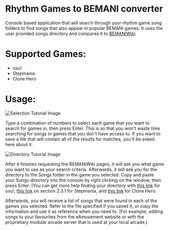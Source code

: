 # Rhythm Games to BEMANI converter
Console based application that will search through your rhythm game song folders to find songs that also appear in popular BEMANI games. It uses the user provided songs directory and compares it to [BEMANIWiki](http://bemaniwiki.com/).

# Supported Games:
* osu!
* Stepmania
* Clone Hero

# Usage:
![Selection Tutorial Image](https://media.discordapp.net/attachments/603730493074046978/748964559439528076/unknown.png)

Type a combination of numbers to select each game that you want to search for games in, then press Enter. This is so that you won't waste time searching for songs in games that you don't have access to. If you want to save a file that will contain all of the results for matches, you'll be asked here about it.

![Directory Tutorial Image](https://cdn.discordapp.com/attachments/603730493074046978/749081918477303808/unknown.png)


After it finishes requesting the BEMANIWiki pages, it will ask you what game you want to use as your search criteria. Afterwards, it will ask you for the directory to the Songs folder in the game you selected. Copy and paste your Songs directory into the console by right clicking on the window, then press Enter. (You can get more help finding your directory with [this link](https://osu.ppy.sh/help/wiki/osu!_Program_Files) for osu!, [this link](https://raw.githubusercontent.com/stepmania/stepmania/5_1-new/Docs/Userdocs/sm5_beginner.txt) on section 2.3.1 for Stepmania, and [this link](https://www.reddit.com/r/CloneHero/comments/9gbcnc/how_do_we_add_songs/e62sjyr?utm_source=share&utm_medium=web2x&context=3) for Clone Hero.

Afterwards, you will receive a list of songs that were found in each of the games you selected. Refer to the file specified if you saved it, or copy the information and use it as reference when you need to. (For example, adding songs to your favourites from the eAmusement website or with the proprietary modular arcade server that is used at your local arcade.)
